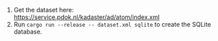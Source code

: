 1. Get the dataset here: https://service.pdok.nl/kadaster/ad/atom/index.xml
2. Run `cargo run --release -- dataset.xml sqlite` to create the SQLite database.
